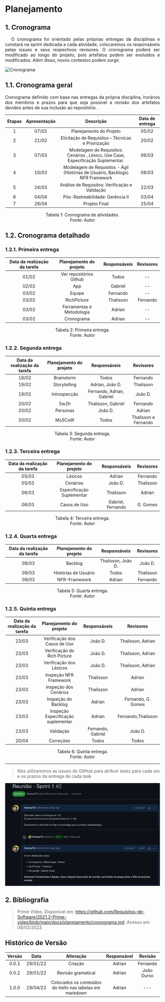 # Planejamento

## 1. Cronograma

<p style="text-indent: 20px; text-align: justify">
O cronograma foi orientado pelas próprias entregas da disciplinas e constará na sprint dedicada a cada atividade, colocaremos os responsáveis pelas issues e seus respectivos revisores. O cronograma poderá ser modificado ao longo do projeto, pois artefatos podem ser evoluídos e modificados. Além disso, novos contextos podem surgir.
</p>

![Cronograma](../assets/cronograma.png)

## 1.1. Cronograma geral

<p style="text-align: justify;">Cronograma definido com base nas entregas da própria disciplina, horários dos membros e prazos para que seja possível a revisão dos artefatos devidos antes de sua inclusão ao repositório.</p>

| Etapas | Apresentação | Descrição                                                                                                                                               | Data de entrega |
| :----: | :----------: | :-----------------------------------------------------------------------------------------------------------------------------------------------------: | :-------------: |
|   1    |    07/02     |  Planejamento do Projeto                                                                                                                                |      05/02      |
|   2    |    21/02     |  Elicitação de Requisitos – Técnicas e Priorização                                                                                                      |      20/02      |
|   3    |    07/03     |  Modelagem de Requisitos: Cenários , Léxico, Use Case, Especificação Suplementar.                                                                       |      06/03      |
|   4    |    10/03     |  Modelagem de Requisitos - Ágil (Histórias de Usuário, Backlogs) NFR Framework                                                                          |      08/03      |
|   5    |    24/03     |  Análise de Requisitos: Verificação e Validação                                                                                                         |      22/03      |
|   6    |    04/04     |  Pós-Rastreabilidade: Gerência II                                                                                                                       |      03/04      |
|   7    |    26/04     |  Projeto Final                                                                                                                                          |      25/04      |

<center> 
    <figcaption>Tabela 1: Cronograma de atividades.</figcaption> 
    <figcaption>Fonte: Autor</figcaption>
</center>

## 1.2. Cronograma detalhado

### 1.2.1. Primeira entrega

| Data da realização da tarefa |        Planejamento do projeto      |         Responsáveis          |       Revisores       |
| :--------------------------: |        :---------------------:      | :---------------------------: | :-------------------: |
|            01/02             | Ver repositórios Github             | Todos                         |          --           |
|            02/02             | App                                 | Gabriel                       |          --           |
|            03/02             | Equipe                              | Fernando                      |          --           |
|            03/02             | RichPicture                         | Thalisson                     |       Fernando        |
|            03/02             | Ferramentas e Metodologia           | Adrian                        |          --           |
|            03/02             | Cronograma                          | Adrian                        |          --           |

<center> 
    <figcaption>Tabela 2: Primeira entrega.</figcaption> 
    <figcaption>Fonte: Autor</figcaption>
</center>

### 1.2.2. Segunda entrega

| Data da realização da tarefa |    Planejamento do projeto    |  Responsáveis              |  Revisores           |
| :--------------------------: | :---------------------------: | :------------------------: | :----------:         |
|            18/02             | Brainstorm                    | Todos                      | Fernando             |
|            19/02             | Storytelling                  | Adrian, João D.            | Thalisson            |
|            19/02             | Introspecção                  | Fernando, Adrian, Gabriel  | João D.              |
|            20/02             | 5w2h                          | Thalisson, Gabriel         | Fernando             |
|            20/02             | Personas                      | João D.                    | Adrian               |
|            20/02             | MoSCoW                        | Todos                      | Thalisson e Fernando |

<center> 
    <figcaption>Tabela 3: Segunda entrega.</figcaption>     
    <figcaption>Fonte: Autor</figcaption>
</center>

### 1.2.3. Terceira entrega

| Data da realização da tarefa |    Planejamento do projeto     |      Responsáveis      | Revisores |
| :--------------------------: | :----------------------------: | :--------------------: | :-------: |
|            05/03             | Léxicos                        |         Adrian         | Fernando  |
|            05/03             | Cenários                       | João D.                | Thalisson |
|            06/03             | Especificação Suplementar      | Thalisson              |  Adrian   |
|            06/03             | Casos de Uso                   | Gabriel, Fernando      |  G. Gomes |

<center> 
    <figcaption>Tabela 4: Terceira entrega.</figcaption>
    <figcaption>Fonte: Autor</figcaption>
</center>

### 1.2.4. Quarta entrega

| Data da realização da tarefa |                         Planejamento do projeto                          | Responsáveis       |  Revisores   |
| :--------------------------: | :----------------------------------------------------------------------: | :-----------------:| :----------: |
|            08/03             | Backlog                                                                  | Thalisson, João D. | João D.      |
|            09/03             | Histórias de Usuário                                                     | Todos              | Thalisson    |
|            09/03             | NFR-Framework                                                            | Adrian             | Fernando     |

<center> 
    <figcaption>Tabela 5: Quarta entrega.</figcaption>
    <figcaption>Fonte: Autor</figcaption>
</center>

### 1.2.5. Quinta entrega

| Data da realização da tarefa |                 Planejamento do projeto                 |  Responsáveis      |  Revisores         |
| :--------------------------: | :-----------------------------------------------------: | :----------------: | :----------------: |
|            23/03             | Verificação dos Casos de Uso                            | João D.            | Thalisson, Adrian  |
|            23/03             | Verificação do Rich Picture                             | João D.            | Thalisson, Adrian  |
|            23/03             | Verificação dos Léxicos                                 | João D.            | Thalisson, Adrian  |
|            23/03             | Inspeção NFR Framework                                  | Thalisson          | Adrian             |
|            23/03             | Inspeção dos Cenários                                   | Thalisson          | Adrian             |
|            23/03             | Inspeção do Backlog                                     | Adrian             | Fernando, G. Gomes |
|            23/03             | Inspeção Especificação suplementar                      | Adrian             | Fernando,Thalisson |
|            23/03             | Validação                                               | Fernando, Gabriel  | João D.            |
|            20/04             | Correções                                               | Todos              | Todos              |

<center> 
    <figcaption>Tabela 6: Quinta entrega.</figcaption> 
    <figcaption>Fonte: Autor</figcaption>
</center>

---

> Nós utilizaremos as issues do GitHub para atribuir tasks para cada um e os prazos de entrega de cada task

![IssueAberta](../assets/first_issue.png)

## 2. Bibliografia

> Prime Video. Disponível em: https://github.com/Requisitos-de-Software/2021.2-Prime-video/blob/main/docs/planejamento/cronograma.md .Acesso em: 08/02/2022.

## Histórico de Versão

| Versão |   Data   |     Alteração                                            | Responsável |  Revisão   |
| :----: | :------: | :------------------------------------------------------: | :---------: | :--------: |
| 0.0.1  | 29/01/22 | Criação                                                  |   Adrian    |  Fernando  |
| 0.0.2  | 29/01/22 | Revisão gramatical                                       |   Adrian    | João Durso |
| 1.0.0  | 19/04/22 | Colocados os conteúdos do trello nas tabelas em markdown |   Adrian    |    ---     |
